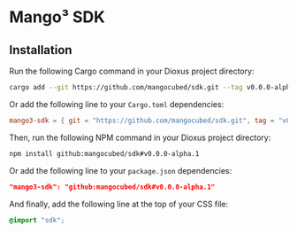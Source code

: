 # Mango³ SDK

## Installation

Run the following Cargo command in your Dioxus project directory:

```bash
cargo add --git https://github.com/mangocubed/sdk.git --tag v0.0.0-alpha.1
```

Or add the following line to your `Cargo.toml` dependencies:

```toml
mango3-sdk = { git = "https://github.com/mangocubed/sdk.git", tag = "v0.0.0-alpha.1" }
```

Then, run the following NPM command in your Dioxus project directory:

```bash
npm install github:mangocubed/sdk#v0.0.0-alpha.1
```

Or add the following line to your `package.json` dependencies:

```json
"mango3-sdk": "github:mangocubed/sdk#v0.0.0-alpha.1"
```

And finally, add the following line at the top of your CSS file:

```css
@import "sdk";
```
